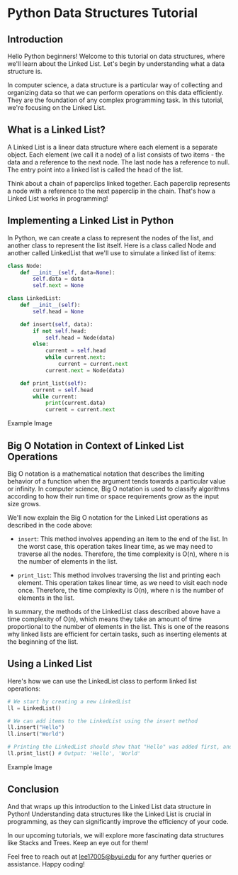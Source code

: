 # Python Data Structures Tutorial

## Introduction

Hello Python beginners! Welcome to this tutorial on data structures, where we'll learn about the Linked List. Let's begin by understanding what a data structure is.

In computer science, a data structure is a particular way of collecting and organizing data so that we can perform operations on this data efficiently. They are the foundation of any complex programming task. In this tutorial, we're focusing on the Linked List.

## What is a Linked List?

A Linked List is a linear data structure where each element is a separate object. Each element (we call it a node) of a list consists of two items - the data and a reference to the next node. The last node has a reference to null. The entry point into a linked list is called the head of the list.

Think about a chain of paperclips linked together. Each paperclip represents a node with a reference to the next paperclip in the chain. That's how a Linked List works in programming!

## Implementing a Linked List in Python

In Python, we can create a class to represent the nodes of the list, and another class to represent the list itself. Here is a class called Node and another called LinkedList that we'll use to simulate a linked list of items:

```python
class Node:
    def __init__(self, data=None):
        self.data = data
        self.next = None

class LinkedList:
    def __init__(self):
        self.head = None

    def insert(self, data):
        if not self.head:
            self.head = Node(data)
        else:
            current = self.head
            while current.next:
                current = current.next
            current.next = Node(data)

    def print_list(self):
        current = self.head
        while current:
            print(current.data)
            current = current.next
```

Example Image

## Big O Notation in Context of Linked List Operations

Big O notation is a mathematical notation that describes the limiting behavior of a function when the argument tends towards a particular value or infinity. In computer science, Big O notation is used to classify algorithms according to how their run time or space requirements grow as the input size grows.

We'll now explain the Big O notation for the Linked List operations as described in the code above:

- `insert`: This method involves appending an item to the end of the list. In the worst case, this operation takes linear time, as we may need to traverse all the nodes. Therefore, the time complexity is O(n), where n is the number of elements in the list.

- `print_list`: This method involves traversing the list and printing each element. This operation takes linear time, as we need to visit each node once. Therefore, the time complexity is O(n), where n is the number of elements in the list.

In summary, the methods of the LinkedList class described above have a time complexity of O(n), which means they take an amount of time proportional to the number of elements in the list. This is one of the reasons why linked lists are efficient for certain tasks, such as inserting elements at the beginning of the list.

## Using a Linked List

Here's how we can use the LinkedList class to perform linked list operations:

```python
# We start by creating a new LinkedList
ll = LinkedList()

# We can add items to the LinkedList using the insert method
ll.insert("Hello")
ll.insert("World")

# Printing the LinkedList should show that "Hello" was added first, and then "World"
ll.print_list() # Output: 'Hello', 'World'
```

Example Image

## Conclusion

And that wraps up this introduction to the Linked List data structure in Python! Understanding data structures like the Linked List is crucial in programming, as they can significantly improve the efficiency of your code.

In our upcoming tutorials, we will explore more fascinating data structures like Stacks and Trees. Keep an eye out for them!

Feel free to reach out at lee17005@byui.edu for any further queries or assistance. Happy coding!
